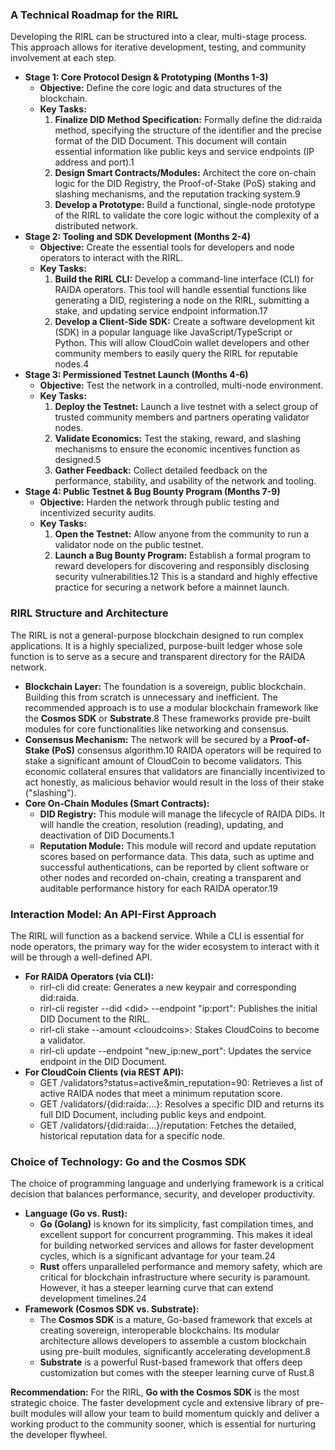 ### **A Technical Roadmap for the RIRL**

Developing the RIRL can be structured into a clear, multi-stage process. This approach allows for iterative development, testing, and community involvement at each step.

* **Stage 1: Core Protocol Design & Prototyping (Months 1-3)**  
  * **Objective:** Define the core logic and data structures of the blockchain.  
  * **Key Tasks:**  
    1. **Finalize DID Method Specification:** Formally define the did:raida method, specifying the structure of the identifier and the precise format of the DID Document. This document will contain essential information like public keys and service endpoints (IP address and port).1  
    2. **Design Smart Contracts/Modules:** Architect the core on-chain logic for the DID Registry, the Proof-of-Stake (PoS) staking and slashing mechanisms, and the reputation tracking system.9  
    3. **Develop a Prototype:** Build a functional, single-node prototype of the RIRL to validate the core logic without the complexity of a distributed network.  
* **Stage 2: Tooling and SDK Development (Months 2-4)**  
  * **Objective:** Create the essential tools for developers and node operators to interact with the RIRL.  
  * **Key Tasks:**  
    1. **Build the RIRL CLI:** Develop a command-line interface (CLI) for RAIDA operators. This tool will handle essential functions like generating a DID, registering a node on the RIRL, submitting a stake, and updating service endpoint information.17  
    2. **Develop a Client-Side SDK:** Create a software development kit (SDK) in a popular language like JavaScript/TypeScript or Python. This will allow CloudCoin wallet developers and other community members to easily query the RIRL for reputable nodes.4  
* **Stage 3: Permissioned Testnet Launch (Months 4-6)**  
  * **Objective:** Test the network in a controlled, multi-node environment.  
  * **Key Tasks:**  
    1. **Deploy the Testnet:** Launch a live testnet with a select group of trusted community members and partners operating validator nodes.  
    2. **Validate Economics:** Test the staking, reward, and slashing mechanisms to ensure the economic incentives function as designed.5  
    3. **Gather Feedback:** Collect detailed feedback on the performance, stability, and usability of the network and tooling.  
* **Stage 4: Public Testnet & Bug Bounty Program (Months 7-9)**  
  * **Objective:** Harden the network through public testing and incentivized security audits.  
  * **Key Tasks:**  
    1. **Open the Testnet:** Allow anyone from the community to run a validator node on the public testnet.  
    2. **Launch a Bug Bounty Program:** Establish a formal program to reward developers for discovering and responsibly disclosing security vulnerabilities.12 This is a standard and highly effective practice for securing a network before a mainnet launch.

### **RIRL Structure and Architecture**

The RIRL is not a general-purpose blockchain designed to run complex applications. It is a highly specialized, purpose-built ledger whose sole function is to serve as a secure and transparent directory for the RAIDA network.

* **Blockchain Layer:** The foundation is a sovereign, public blockchain. Building this from scratch is unnecessary and inefficient. The recommended approach is to use a modular blockchain framework like the **Cosmos SDK** or **Substrate**.8 These frameworks provide pre-built modules for core functionalities like networking and consensus.  
* **Consensus Mechanism:** The network will be secured by a **Proof-of-Stake (PoS)** consensus algorithm.10 RAIDA operators will be required to stake a significant amount of CloudCoin to become validators. This economic collateral ensures that validators are financially incentivized to act honestly, as malicious behavior would result in the loss of their stake ("slashing").  
* **Core On-Chain Modules (Smart Contracts):**  
  * **DID Registry:** This module will manage the lifecycle of RAIDA DIDs. It will handle the creation, resolution (reading), updating, and deactivation of DID Documents.1  
  * **Reputation Module:** This module will record and update reputation scores based on performance data. This data, such as uptime and successful authentications, can be reported by client software or other nodes and recorded on-chain, creating a transparent and auditable performance history for each RAIDA operator.19

### **Interaction Model: An API-First Approach**

The RIRL will function as a backend service. While a CLI is essential for node operators, the primary way for the wider ecosystem to interact with it will be through a well-defined API.

* **For RAIDA Operators (via CLI):**  
  * rirl-cli did create: Generates a new keypair and corresponding did:raida.  
  * rirl-cli register \--did \<did\> \--endpoint "ip:port": Publishes the initial DID Document to the RIRL.  
  * rirl-cli stake \--amount \<cloudcoins\>: Stakes CloudCoins to become a validator.  
  * rirl-cli update \--endpoint "new\_ip:new\_port": Updates the service endpoint in the DID Document.  
* **For CloudCoin Clients (via REST API):**  
  * GET /validators?status=active\&min\_reputation=90: Retrieves a list of active RAIDA nodes that meet a minimum reputation score.  
  * GET /validators/{did:raida:...}: Resolves a specific DID and returns its full DID Document, including public keys and endpoint.  
  * GET /validators/{did:raida:...}/reputation: Fetches the detailed, historical reputation data for a specific node.

### **Choice of Technology: Go and the Cosmos SDK**

The choice of programming language and underlying framework is a critical decision that balances performance, security, and developer productivity.

* **Language (Go vs. Rust):**  
  * **Go (Golang)** is known for its simplicity, fast compilation times, and excellent support for concurrent programming. This makes it ideal for building networked services and allows for faster development cycles, which is a significant advantage for your team.24  
  * **Rust** offers unparalleled performance and memory safety, which are critical for blockchain infrastructure where security is paramount. However, it has a steeper learning curve that can extend development timelines.24  
* **Framework (Cosmos SDK vs. Substrate):**  
  * The **Cosmos SDK** is a mature, Go-based framework that excels at creating sovereign, interoperable blockchains. Its modular architecture allows developers to assemble a custom blockchain using pre-built modules, significantly accelerating development.8  
  * **Substrate** is a powerful Rust-based framework that offers deep customization but comes with the steeper learning curve of Rust.8

**Recommendation:** For the RIRL, **Go with the Cosmos SDK** is the most strategic choice. The faster development cycle and extensive library of pre-built modules will allow your team to build momentum quickly and deliver a working product to the community sooner, which is essential for nurturing the developer flywheel.
